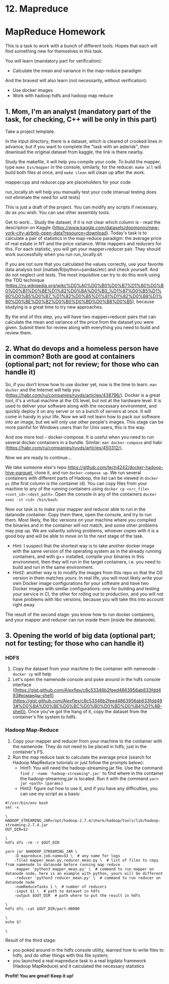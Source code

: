 # 12. Mapreduce
# MapReduce Homework

This is a task to work with a bunch of different tools. Hopes that each will find something new for themselves in this task.

You will learn (mandatory part for verification):
- Calculate the mean and variance in the map-reduce paradigm

And the bravest will also learn (not necessarily, without verification):
- Use docker images
- Work with hadoop hdfs and hadoop map reduce

## 1. Mom, I'm an analyst (mandatory part of the task, for checking, C++ will be only in this part)
Take a project template.

In the input directory, there is a dataset, which is cleared of crooked lines in advance, but if you want to complete the "task with an asterisk", then download the original dataset from kaggle, the link is there nearby.

Study the makefile, it will help you compile your code. To build the mapper, type `make bin/mapper` in the console, similarly, for the reducer. `make all` will build both files at once, and `make clean` will clean up after the work.

mapper.cpp and reducer.cpp are placeholders for your code

run_locally.sh will help you manually test your code (manual testing does not eliminate the need for unit tests)

This is just a draft of the project. You can modify any scripts if necessary, do as you wish. You can use other assembly tools.

Get to work... Study the dataset, if it is not clear which column is - read the description on Kaggle (https://www.kaggle.com/datasets/dgomonov/new-york-city-airbnb-open-data?resource=download). Today's task is to calculate a pair of statistics in the map-reduce paradigm: the average price of real estate in NY and the price variance. Write mappers and reducers for this. For each statistic, you will get your mapper+reducer pair. They should work successfully when you run run_locally.sh

If you are not sure that you calculated the values ​​correctly, use your favorite data analysis tool (matlab/R/python+pandas/etc) and check yourself. And do not neglect unit tests. The most inquisitive can try to do this work using the TDD technique (https://ru.wikipedia.org/wiki/%D0%A0%D0%B0%D0%B7%D1%80%D0%B0%D0%B1%D0%BE%D1%82%D0%BA%D0%B0_%D1%87%D0%B5%D1%80%D0%B5%D0%B7_%D1%82%D0%B5%D1%81%D1%82%D0%B8%D1%80%D0%BE%D0%B2%D0%B0%D0%BD%D0%B8%D0%B5), because studying is a great time to try new approaches.

By the end of this step, you will have two mapper+reducer pairs that can calculate the mean and variance of the price from the dataset you were given. Submit them for review along with everything you need to build and review them.

## 2. What do devops and a homeless person have in common? Both are good at containers (optional part; not for review; for those who can handle it)
So, if you don't know how to use docker yet, now is the time to learn. `man docker` and the Internet will help you (https://habr.com/ru/companies/ruvds/articles/438796/). Docker is a great tool, it's a virtual machine at the OS level, but not at the hardware level. It is used to deliver your software along with the necessary environment, and quickly deploy it on any server or on a bunch of servers at once. It will come in handy in your life. Now we will not learn how to pack our software into an image, but we will only use other people's images. This stage can be more painful for Windows users than for Unix users, this is the way.

And one more tool - docker-compose. It is useful when you need to run several docker containers in a bundle. Similar: `man docker-compose` and habr (https://habr.com/ru/companies/ruvds/articles/450312/).

Now we are ready to continue...

We take someone else's repo https://github.com/tech4242/docker-hadoop-hive-parquet, clone it, and run `docker-compose up`. We run several containers with different parts of Hadoop, the list can be viewed in `docker ps` (the first column is the container id). You can copy files from your machine to any of the running containers using `docker cp <src_file> <cont_id>:<dest_path>`. Open the console in any of the containers `docker exec -it <id> /bin/bash`.

Now our task is to make your mapper and reducer able to run in the datanode container. Copy them there, open the console, and try to run them. Most likely, the libc versions on your machine where you compiled the binaries and in the container will not match, and some other problems may pop up. We are valiantly solving problems, whoever copes with it is a good boy and will be able to move on to the next stage of the task.
- Hint: I suspect that the shortest way is to take another docker image with the same version of the operating system as in the already running containers, and with g++ installed, compile your binaries in this environment, then they will run in the target containers, i.e. you need to build and run in the same environment.
- Hint2: another way is to modify the images from this repo so that the OS version in them matches yours. In real life, you will most likely write your own Docker image configurations for your software and have two Docker images with similar configurations: one for building and testing your service in CI, the other for rolling out to production, and you will not have problems with libc versions, because you will take this into account right away.

The result of the second stage: you know how to run docker containers, and your mapper and reducer can run inside them (inside the datanode).

## 3. Opening the world of big data (optional part; not for testing; for those who can handle it)

### HDFS
1. Copy the dataset from your machine to the container with namenode - `docker cp` will help
2. Let's open the namenode console and poke around in the hdfs console interface ([https://gist.github.com/Alexflex/c8c53346b2feed4863956ab633fdd493#команды-shell](https://gist.github.com/Alexflex/c8c53346b2feed4863956ab633fdd493#%D0%BA%D0%BE%D0%BC%D0%B0%D0%BD%D0%B4%D1%8B-shell)). Once you've got the hang of it, copy the dataset from the container's file system to hdfs.

### Hadoop Map-Reduce
1. Copy your mapper and reducer from your machine to the container with the namenode. They do not need to be placed in hdfs, just in the container's FS.
2. Run the map reduce task to calculate the average price (search for Hadoop MapReduce tutorials or just follow the prompts below):
   - Hint1: You will need the hadoop-streaming.jar file. Use the command `find / -name 'hadoop-streaming*.jar'` to find where in the container the hadoop-streaming.jar is located. Run it with the command `yarn jar <path> [params]`
   - Hint2: figure out how to use it, and if you have any difficulties, you can use my script as a basis:
```
#!/usr/bin/env bash
set -x

\
HADOOP_STREAMING_JAR=/opt/hadoop-2.7.4/share/hadoop/tools/lib/hadoop-streaming-2.7.4.jar
OUT_DIR=$2

\
hdfs dfs -rm -r $OUT_DIR

yarn jar $HADOOP_STREAMING_JAR \
	-D mapreduce.job.name=$3 \  # any name for logs
	-files mapper_mean.py,reducer_mean.py \  # list of files to copy from namenode to datanode before running map reduce
    -mapper 'python3 mapper_mean.py' \  # command to run mapper on datanode node, here is an example with python, yours will be different
    -reducer 'python3 reducer_mean.py' \  # command to run reducer on datanode node
    -numReduceTasks 1 \  # number of reducers
    -input $1 \  # path to dataset in hdfs
    -output $OUT_DIR  # path where to put the result in hdfs

\
hdfs dfs -cat $OUT_DIR/part-00000

\
echo $?

\
```

Result of the third stage:
- you poked around in the hdfs console utility, learned how to write files to hdfs, and do other things with this file system;
- you launched a real mapreduce task in a real bigdata framework (Hadoop MapReduce) and it calculated the necessary statistics

**Profit! You are great! Keep it up!**
